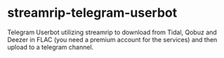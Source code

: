 # streamrip-telegram-userbot
Telegram Userbot utilizing streamrip to download from Tidal, Qobuz and Deezer in FLAC (you need a premium account for the services) and then upload to a telegram channel.
